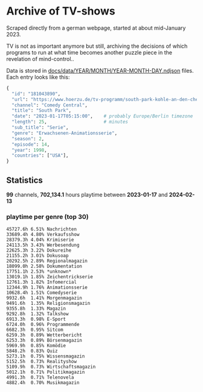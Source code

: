 # Archive of TV-shows

Scraped directly from a german webpage, started at about mid-January 2023.

TV is not as important anymore but still, archiving the decisions of which programs to run at what time
becomes another puzzle piece in the revelation of mind-control.. 

Data is stored in [docs/data/YEAR/MONTH/YEAR-MONTH-DAY.ndjson](docs/data/) files. 
Each entry looks like this:

```python
{
  "id": "181043890", 
  "url": "https://www.hoerzu.de/tv-programm/south-park-kohle-an-den-chefkoch/bid_181043890/", 
  "channel": "Comedy Central", 
  "title": "South Park", 
  "date": "2023-01-17T05:15:00",    # probably Europe/Berlin timezone 
  "length": 25,                     # minutes 
  "sub_title": "Serie", 
  "genre": "Erwachsenen-Animationsserie", 
  "season": 2, 
  "episode": 14, 
  "year": 1998, 
  "countries": ["USA"],
}
```

## Statistics

**99** channels, **702,134.1** hours playtime between **2023-01-17** and **2024-02-13**


### playtime per genre (top 30)

    45727.6h 6.51% Nachrichten
    33689.4h 4.80% Verkaufsshow
    28379.3h 4.04% Krimiserie
    24113.5h 3.43% Werbesendung
    22625.3h 3.22% Dokureihe
    21155.2h 3.01% Dokusoap
    20292.5h 2.89% Regionalmagazin
    18099.0h 2.58% Dokumentation
    17751.1h 2.53% *unknown*
    13019.1h 1.85% Zeichentrickserie
    12761.3h 1.82% Infomercial
    12344.9h 1.76% Animationsserie
    10628.4h 1.51% Comedyserie
    9932.6h  1.41% Morgenmagazin
    9491.6h  1.35% Religionsmagazin
    9355.8h  1.33% Magazin
    9292.8h  1.32% Talkshow
    6913.3h  0.98% E-Sport
    6724.0h  0.96% Programmende
    6682.3h  0.95% Sitcom
    6259.3h  0.89% Wetterbericht
    6253.3h  0.89% Börsenmagazin
    5969.9h  0.85% Komödie
    5848.2h  0.83% Quiz
    5273.1h  0.75% Wissensmagazin
    5152.5h  0.73% Realityshow
    5109.9h  0.73% Wirtschaftsmagazin
    5012.1h  0.71% Politikmagazin
    4991.3h  0.71% Telenovela
    4882.4h  0.70% Musikmagazin
